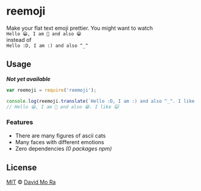# reemoji

Make your flat text emoji prettier.
You might want to watch <br/>
`Hello 😀, I am 🙂 and also 😁` <br/>
instead of<br/>
`Hello :D, I am :) and also ^_^`

## Usage

**_Not yet available_**

```javascript
var reemoji = require('reemoji');

console.log(reemoji.translate(`Hello :D, I am :) and also ^_^. I like ₍˄·͈༝·͈˄₎◞ ̑̑ෆ⃛`))
// Hello 😀, I am 🙂 and also 😁. I like 😺
```

### Features

- There are many figures of ascii cats
- Many faces with different emotions
- Zero dependencies _(0 packages npm)_

## License

[MIT][license] © [David Mo Ra][author]

<!-- Definitions -->

[npm]: https://docs.npmjs.com/cli/install

[license]: LICENSE

[author]: https://github.com/juliandavidmr